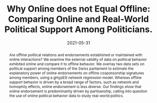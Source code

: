 ---
title: 'Why Online does not Equal Offline: Comparing Online and Real-World Political Support Among Politicians.'
date: '2021-05-31'
authors:
- Laurence Brandenberger
- Giona Casiraghi
- Georges Andres
- Simon Schweighofer
- Frank Schweitzer
abstract: Are offline political relations and endorsements established or maintained with online interactions? We examine the external validity of data on political behavior exhibited online and compare it to offline behavior.  We overlay two data sets on political support among members of the Swiss parliament to estimate the explanatory power of online endorsements on offline cosponsorship signatures among members, using a gHypEG network regression model. Whereas offline support behavior is driven by a broad range of factors, such as network and homophily effects, online endorsement is less diverse. Our findings show that online endorsement is predominantly driven by partisanship, calling into question the use of online political behavior data to study real-world politics.
publication: socarxiv
doi: 10.31235/osf.io/j4fp6
featured: false
Projects:
- 130-years-Swiss-Parliament
---